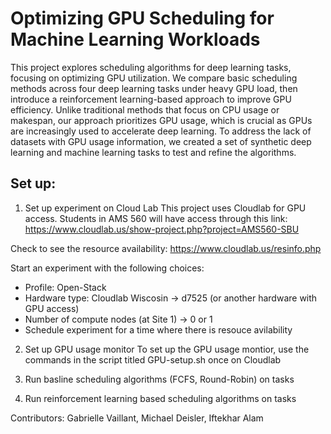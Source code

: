 # Optimizing GPU Scheduling for Machine Learning Workloads

This project explores scheduling algorithms for deep learning tasks, focusing on optimizing GPU utilization. We compare basic scheduling methods across four deep learning tasks under heavy GPU load, then introduce a reinforcement learning-based approach to improve GPU efficiency. Unlike traditional methods that focus on CPU usage or makespan, our approach prioritizes GPU usage, which is crucial as GPUs are increasingly used to accelerate deep learning. To address the lack of datasets with GPU usage information, we created a set of synthetic deep learning and machine learning tasks to test and refine the algorithms.


## Set up:

1. Set up experiment on Cloud Lab
This project uses Cloudlab for GPU access. Students in AMS 560 will have access through this link: https://www.cloudlab.us/show-project.php?project=AMS560-SBU

Check to see the resource availability: https://www.cloudlab.us/resinfo.php

Start an experiment with the following choices:
- Profile: Open-Stack
- Hardware type: Cloudlab Wiscosin -> d7525 (or another hardware with GPU access)
- Number of compute nodes (at Site 1) -> 0 or 1
- Schedule experiment for a time where there is resouce avilability 

2. Set up GPU usage monitor
To set up the GPU usage montior, use the commands in the script titled GPU-setup.sh once on Cloudlab

3. Run basline scheduling algorithms (FCFS, Round-Robin) on tasks

4. Run reinforcement learning based scheduling algorithms on tasks

Contributors: Gabrielle Vaillant, Michael Deisler, Iftekhar Alam
